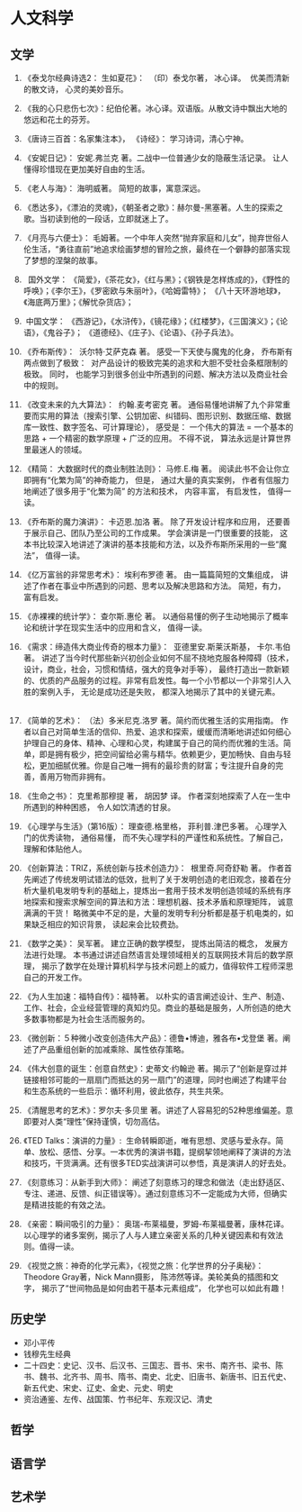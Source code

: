 # 人文科学

## 文学
1. 《泰戈尔经典诗选2： 生如夏花》：  （印）泰戈尔著， 冰心译。  优美而清新的散文诗， 心灵的美妙音乐。

2. 《我的心只悲伤七次》：纪伯伦著。冰心译。双语版。从散文诗中飘出大地的悠远和花土的芬芳。

3. 《唐诗三百首：名家集注本》， 《诗经》： 学习诗词，清心宁神。

4. 《安妮日记》： 安妮.弗兰克 著。二战中一位普通少女的隐蔽生活记录。 让人懂得珍惜现在更加美好自由的生活。 

5. 《老人与海》： 海明威著。 简短的故事，寓意深远。

6. 《悉达多》，《漂泊的灵魂》，《朝圣者之歌》：赫尔曼-黑塞著。人生的探索之歌。当初读到他的一段话，立即就迷上了。 

7. 《月亮与六便士》： 毛姆著。一个中年人突然“抛弃家庭和儿女”，抛弃世俗人伦生活，“勇往直前”地追求绘画梦想的冒险之旅，最终在一个僻静的部落实现了梦想的涅槃的故事。

8.   国外文学： 《简爱》，《茶花女》，《红与黑》；《钢铁是怎样炼成的》，《野性的呼唤》；《李尔王》，《罗密欧与朱丽叶》，《哈姆雷特》； 《八十天环游地球》，《海底两万里》；《解忧杂货店》；

9.  中国文学： 《西游记》，《水浒传》，《镜花缘》；《红楼梦》，《三国演义》；《论语》，《鬼谷子》； 《道德经》、《庄子》、《论语》、《孙子兵法》。

10. 《乔布斯传》：  沃尔特·艾萨克森 著。 感受一下天使与魔鬼的化身， 乔布斯有两点做到了极致：  对产品设计的极致完美的追求和大胆不受社会条框限制的极致。 同时， 也能学习到很多创业中所遇到的问题、解决方法以及商业社会中的规则。

11. 《改变未来的九大算法》：  约翰.麦考密克 著。 通俗易懂地讲解了九个非常重要而实用的算法（搜索引擎、公钥加密、纠错码、图形识别、数据压缩、数据库一致性、数字签名、可计算理论）， 感受是： 一个伟大的算法 = 一个基本的思路 + 一个精密的数学原理 + 广泛的应用。 不得不说， 算法永远是计算世界里最迷人的领域。

12. 《精简： 大数据时代的商业制胜法则》： 马修.E.梅 著。 阅读此书不会让你立即拥有“化繁为简”的神奇能力， 但是， 通过大量的真实案例， 作者有信服力地阐述了很多用于“化繁为简” 的方法和技术， 内容丰富， 有启发性， 值得一读。

13. 《乔布斯的魔力演讲》： 卡迈恩.加洛 著。 除了开发设计程序和应用， 还要善于展示自己、团队乃至公司的工作成果。 学会演讲是一门很重要的技能， 这本书比较深入地讲述了演讲的基本技能和方法，以及乔布斯所采用的一些“魔法”， 值得一读。

14. 《亿万富翁的非常思考术》： 埃利布罗德 著。 由一篇篇简短的文集组成， 讲述了作者在事业中所遇到的问题、思考以及解决思路和方法。 简短，有力， 富有启发。

15. 《赤裸裸的统计学》： 查尔斯.惠伦 著。 以通俗易懂的例子生动地揭示了概率论和统计学在现实生活中的应用和含义， 值得一读。

16. 《需求：缔造伟大商业传奇的根本力量》：  亚德里安.斯莱沃斯基， 卡尔.韦伯 著。 讲述了当今时代那些新兴初创企业如何不屈不挠地克服各种障碍（技术，设计，商业，社会，习惯和情结，强大的竞争对手等）， 最终打造出一款新颖的、优质的产品服务的过程。非常有启发性。每一个小节都以一个非常引人入胜的案例入手， 无论是成功还是失败， 都深入地揭示了其中的关键元素。       

17. 《简单的艺术》： （法）多米尼克.洛罗 著。简约而优雅生活的实用指南。 作者以自己对简单生活的信仰、热爱、追求和探索，缓缓而清晰地讲述如何细心护理自己的身体、精神、心理和心灵，构建属于自己的简约而优雅的生活。简单，即是拥有极少，把空间留给必需与精华。依赖更少，更加畅快、自由与轻松，更加细腻优雅。你是自己唯一拥有的最珍贵的财富；专注提升自身的完善，善用万物而非拥有。

18. 《生命之书》： 克里希那穆提 著， 胡因梦 译。 作者深刻地探索了人在一生中所遇到的种种困惑， 令人如饮清透的甘泉。

19. 《心理学与生活》（第16版）： 理查德.格里格， 菲利普.津巴多著。 心理学入门的优秀读物， 通俗易懂， 而不失心理学科的严谨性和系统性。了解自己， 理解和体贴他人。

20. 《创新算法：TRIZ，系统创新与技术创造力》：  根里奇.阿奇舒勒 著。 作者首先阐述了传统发明试错法的低效，批判了关于发明创造的老旧观念，接着在分析大量机电发明专利的基础上，提炼出一套用于技术发明创造领域的系统有序地探索和搜索求解空间的算法和方法：理想机器、技术矛盾和原理矩阵， 诚意满满的干货！ 略微美中不足的是，大量的发明专利分析都是基于机电类的，如果缺乏相应的知识背景， 读起来会比较费劲。  

21. 《数学之美》： 吴军著。 建立正确的数学模型， 提炼出简洁的概念， 发展方法进行处理。 本书通过讲述自然语言处理领域相关的互联网技术背后的数学原理， 揭示了数学在处理计算机科学与技术问题上的威力，值得软件工程师深思自己的开发工作。

22. 《为人生加速：福特自传》：福特著。 以朴实的语言阐述设计、生产、制造、工作、社会，企业经营管理的真知灼见。商业的基础是服务，人所创造的绝大多数事物都是为社会生活而服务的。

23. 《微创新：５种微小改变创造伟大产品》：德鲁•博迪，雅各布•戈登堡 著。阐述了产品重组创新的加减乘除、属性依存策略。

24. 《伟大创意的诞生：创意自然史》：史蒂文·约翰逊 著。揭示了“创新是穿过并链接相邻可能的一扇扇门而抵达的另一扇门”的道理，同时也阐述了构建平台和生态系统的一些启示：循环利用，彼此依存，共生共荣。

25. 《清醒思考的艺术》：罗尔夫·多贝里 著。讲述了人容易犯的52种思维偏差。意即要对人类“理性”保持谨慎，切勿高估。

26. 《TED Talks：演讲的力量》:  生命转瞬即逝，唯有思想、灵感与爱永存。简单、放松、感悟、分享。一本优秀的演讲书籍，提纲挈领地阐释了演讲的方法和技巧，干货满满。还有很多TED实战演讲可以参悟，真是演讲人的好去处。

27. 《刻意练习：从新手到大师》： 阐述了刻意练习的理念和做法（走出舒适区、专注、递进、反馈、纠正错误等）。通过刻意练习不一定能成为大师，但确实是精进技能的有效之法。

28. 《亲密：瞬间吸引的力量》： 奥瑞-布莱福曼，罗姆-布莱福曼著，康林花译。 以心理学的诸多案例，揭示了人与人建立亲密关系的几种关键因素和有效法则。值得一读。

29. 《视觉之旅：神奇的化学元素》，《视觉之旅：化学世界的分子奥秘》：Theodore Gray著，Nick Mann摄影， 陈沛然等译。美轮美奂的插图和文字， 揭示了“世间物品是如何由若干基本元素组成”， 化学也可以如此有趣！

## 历史学
- 邓小平传
- 钱穆先生经典
- 二十四史：史记、汉书、后汉书、三国志、晋书、宋书、南齐书、梁书、陈书、魏书、北齐书、周书、隋书、南史、北史、旧唐书、新唐书、旧五代史、新五代史、宋史、辽史、金史、元史、明史
- 资治通鉴、左传、战国策、竹书纪年、东观汉记、清史

## 哲学

## 语言学

## 艺术学
